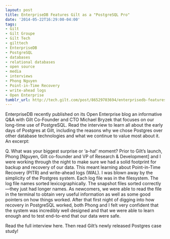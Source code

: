 ```yaml
---
layout: post
title: EnterpriseDB Features Gilt as a "PostgreSQL Pro"
date: '2014-05-22T16:29:00-04:00'
tags:
- Gilt
- Gilt Groupe
- Gilt Tech
- gilttech
- EnterpriseDB
- PostgreSQL
- databases
- relational databases
- open source
- media
- interviews
- Phong Nguyen
- Point-in-Time Recovery
- write-ahead logs
- Open Enterprise
tumblr_url: http://tech.gilt.com/post/86529703694/enterprisedb-features-gilt-as-a-postgresql-pro
---
```

EnterpriseDB recently published on its Open Enterprise blog an informative Q&A with Gilt Co-Founder and CTO Michael Bryzek that focuses on our long-time use of PostgreSQL. Read the interview to learn all about the early days of Postgres at Gilt, including the reasons why we chose Postgres over other database technologies and what we continue to value most about it. An excerpt:

Q. What was your biggest surprise or ‘a-ha!’ moment?
Prior to Gilt’s launch, Phong [Nguyen, Gilt co-founder and VP of Research & Development] and I were working through the night to make sure we had a solid footprint for backup and recovery of our data. This meant learning about Point-in-Time Recovery (PITR) and write-ahead logs (WAL). I was blown away by the simplicity of the Postgres system. Each log file was in the filesystem. The log file names sorted lexicographically. The snapshot files sorted correctly—they just had longer names. As newcomers, we were able to read the file in the terminal to obtain very useful information as well as some good pointers on how things worked.
After that first night of digging into how recovery in PostgreSQL worked, both Phong and I felt very confident that the system was incredibly well designed and that we were able to learn enough and to test end-to-end that our data were safe.

Read the full interview here. Then read Gilt’s newly released Postgres case study!
